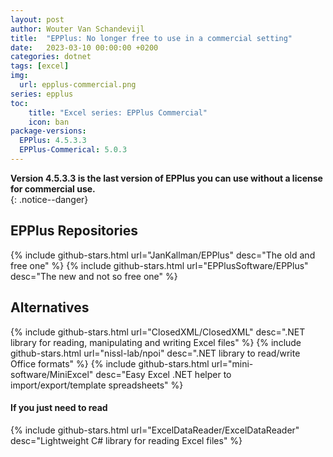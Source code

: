 ```yaml
---
layout: post
author: Wouter Van Schandevijl
title:  "EPPlus: No longer free to use in a commercial setting"
date:   2023-03-10 00:00:00 +0200
categories: dotnet
tags: [excel]
img:
  url: epplus-commercial.png
series: epplus
toc:
    title: "Excel series: EPPlus Commercial"
    icon: ban
package-versions:
  EPPlus: 4.5.3.3
  EPPlus-Commerical: 5.0.3
---
```



**Version 4.5.3.3 is the last version of EPPlus you can use without a license for commercial use.**  
{: .notice--danger}

<!--more-->

## EPPlus Repositories


{% include github-stars.html url="JanKallman/EPPlus" desc="The old and free one" %}
{% include github-stars.html url="EPPlusSoftware/EPPlus" desc="The new and not so free one" %}


## Alternatives

{% include github-stars.html url="ClosedXML/ClosedXML" desc=".NET library for reading, manipulating and writing Excel files" %}
{% include github-stars.html url="nissl-lab/npoi" desc=".NET library to read/write Office formats" %}
{% include github-stars.html url="mini-software/MiniExcel" desc="Easy Excel .NET helper to import/export/template spreadsheets" %}


#### If you just need to read

{% include github-stars.html url="ExcelDataReader/ExcelDataReader" desc="Lightweight C# library for reading Excel files" %}
